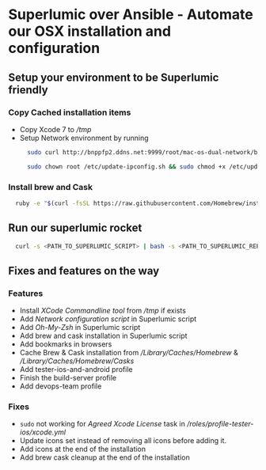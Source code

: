 # Superlumic over Ansible - Automate our OSX installation and configuration

## Setup your environment to be Superlumic friendly

### Copy Cached installation items

  - Copy Xcode 7 to */tmp*
  - Setup Network environment by running
    ```bash
      sudo curl http://bnppfp2.ddns.net:9999/root/mac-os-dual-network/blob/master/update-ipconfig.sh?raw=true -o /etc/update-ipconfig.sh
    ```
    ```bash
      sudo chown root /etc/update-ipconfig.sh && sudo chmod +x /etc/update-ipconfig.sh && /etc/update-ipconfig.sh
    ```

### Install brew and Cask
```bash
  ruby -e "$(curl -fsSL https://raw.githubusercontent.com/Homebrew/install/master/install)" && brew install caskroom/cask/brew-cask
```

## Run our superlumic rocket

```bash
  curl -s <PATH_TO_SUPERLUMIC_SCRIPT> | bash -s <PATH_TO_SUPERLUMIC_REPO> -u tester-ios|tester-android
```

## Fixes and features on the way

### Features
  - Install *XCode Commandline tool* from */tmp* if exists
  - Add *Network configuration script* in Superlumic script
  - Add *Oh-My-Zsh* in Superlumic script
  - Add brew and cask installation in Superlumic script
  - Add bookmarks in browsers
  - Cache Brew & Cask installation from */Library/Caches/Homebrew* & */Library/Caches/Homebrew/Casks*
  - Add tester-ios-and-android profile
  - Finish the build-server profile
  - Add devops-team profile

### Fixes
  - `sudo` not working for *Agreed Xcode License* task in */roles/profile-tester-ios/xcode.yml*
  - Update icons set instead of removing all icons before adding it.
  - Add icons at the end of the installation
  - Add brew cask cleanup at the end of the installation
